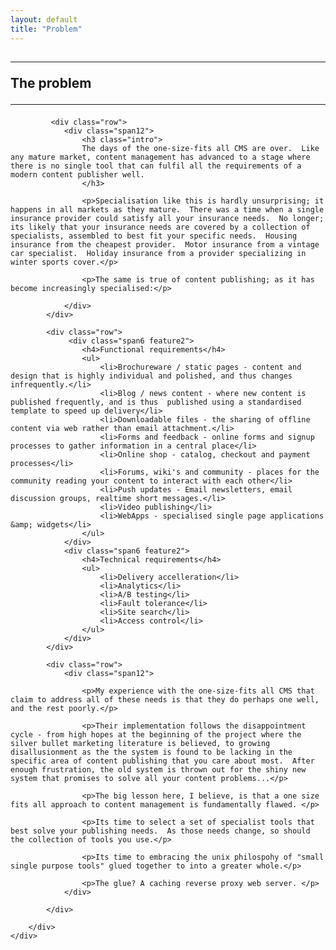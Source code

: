 ```yaml
---
layout: default
title: "Problem"
---
```


<div id="features" class="features_page">
    <div class="container">
        <div class="features1">
            <!-- header -->
            <h2 class="section_header">
                <hr class="left visible-desktop">
                <span>The problem</span>
                <hr class="right visible-desktop">
            </h2>

             <div class="row">
                <div class="span12">
                    <h3 class="intro">
                    The days of the one-size-fits all CMS are over.  Like any mature market, content management has advanced to a stage where there is no single tool that can fulfil all the requirements of a modern content publisher well.
                    </h3>
                    
                    <p>Specialisation like this is hardly unsurprising; it happens in all markets as they mature.  There was a time when a single insurance provider could satisfy all your insurance needs.  No longer; its likely that your insurance needs are covered by a collection of specialists, assembled to best fit your specific needs.  Housing insurance from the cheapest provider.  Motor insurance from a vintage car specialist.  Holiday insurance from a provider specializing in winter sports cover.</p>

                    <p>The same is true of content publishing; as it has become increasingly specialised:</p>

                </div>
            </div>

            <div class="row">
                 <div class="span6 feature2">
                    <h4>Functional requirements</h4>
                    <ul>
                        <li>Brochureware / static pages - content and design that is highly individual and polished, and thus changes infrequently.</li>
                        <li>Blog / news content - where new content is published frequently, and is thus  published using a standardised template to speed up delivery</li>
                        <li>Downloadable files - the sharing of offline content via web rather than email attachment.</li>
                        <li>Forms and feedback - online forms and signup processes to gather information in a central place</li>
                        <li>Online shop - catalog, checkout and payment processes</li>
                        <li>Forums, wiki's and community - places for the community reading your content to interact with each other</li>
                        <li>Push updates - Email newsletters, email discussion groups, realtime short messages.</li>
                        <li>Video publishing</li>
                        <li>WebApps - specialised single page applications &amp; widgets</li>
                    </ul>
                </div>
                <div class="span6 feature2">
                    <h4>Technical requirements</h4>
                    <ul>
                        <li>Delivery accelleration</li>
                        <li>Analytics</li>
                        <li>A/B testing</li>
                        <li>Fault tolerance</li>
                        <li>Site search</li>
                        <li>Access control</li>
                    </ul>
                </div>
            </div>

            <div class="row">
                <div class="span12">

                    <p>My experience with the one-size-fits all CMS that claim to address all of these needs is that they do perhaps one well, and the rest poorly.</p>

                    <p>Their implementation follows the disappointment cycle - from high hopes at the beginning of the project where the silver bullet marketing literature is believed, to growing disallusionment as the the system is found to be lacking in the specific area of content publishing that you care about most.  After enough frustration, the old system is thrown out for the shiny new system that promises to solve all your content problems...</p>

                    <p>The big lesson here, I believe, is that a one size fits all approach to content management is fundamentally flawed. </p>
                     
                    <p>Its time to select a set of specialist tools that best solve your publishing needs.  As those needs change, so should the collection of tools you use.</p>

                    <p>Its time to embracing the unix philospohy of "small single purpose tools" glued together to into a greater whole.</p>

                    <p>The glue? A caching reverse proxy web server. </p>
                </div>
               
            </div>

        </div>
    </div>
</div>


   
